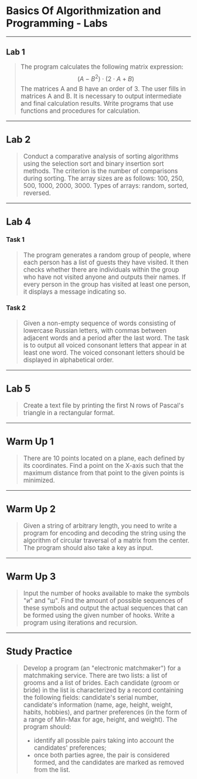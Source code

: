 # Basics Of Algorithmization and Programming - Labs
---
## Lab 1
> <big> The program calculates the following matrix expression:
> $$(A - B^2) \cdot (2 \cdot A + B)$$
> The matrices A and B have an order of 3. The user fills in matrices A and B.
> It is necessary to output intermediate and final calculation results.
> Write programs that use functions and procedures for calculation.
---
## Lab 2
> Conduct a comparative analysis of sorting algorithms using the selection sort and binary insertion sort methods. 
> The criterion is the number of comparisons during sorting.
> The array sizes are as follows: 100, 250, 500, 1000, 2000, 3000.
> Types of arrays: random, sorted, reversed.
---
## Lab 4
#### Task 1
> The program generates a random group of people, where each person has a list of guests they have visited.
> It then checks whether there are individuals within the group who have not visited anyone and outputs their names.
> If every person in the group has visited at least one person, it displays a message indicating so.
#### Task 2
> Given a non-empty sequence of words consisting of lowercase Russian letters, with commas between adjacent words and a period after the last word.
> The task is to output all voiced consonant letters that appear in at least one word. The voiced consonant letters should be displayed in alphabetical order.
---
## Lab 5
> Create a text file by printing the first N rows of Pascal's triangle in a rectangular format. 
---
## Warm Up 1
> There are 10 points located on a plane, each defined by its coordinates. 
> Find a point on the X-axis such that the maximum distance from that point to the given points is minimized.
---
## Warm Up 2
> Given a string of arbitrary length, you need to write a program for encoding and decoding the string using the algorithm of circular traversal of a matrix from the center. The program should also take a key as input.
---
## Warm Up 3
> Input the number of hooks available to make the symbols "и" and "ш". Find the amount of possible sequences of these symbols and output the actual sequences that can be formed using the given number of hooks. 
> Write a program using iterations and recursion.
---
## Study Practice
> Develop a program (an "electronic matchmaker") for a matchmaking service. There are two lists: a list of grooms and a list of brides. 
> Each candidate (groom or bride) in the list is characterized by a record containing the following fields: candidate's serial number, candidate's information (name, age, height, weight, habits, hobbies), and partner preferences (in the form of a range of Min-Max for age, height, and weight). 
> The program should:
> - identify all possible pairs taking into account the candidates' preferences;
> - once both parties agree, the pair is considered formed, and the candidates are marked as removed from the list.

 


